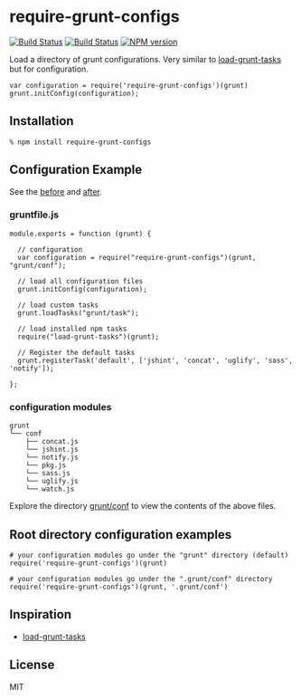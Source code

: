 # require-grunt-configs 

[![Build Status](https://travis-ci.org/wilmoore/require-grunt-configs.png?branch=master)](https://travis-ci.org/wilmoore/require-grunt-configs)
[![Build Status](https://david-dm.org/wilmoore/require-grunt-configs.png)](https://david-dm.org/wilmoore/require-grunt-configs)
[![NPM version](https://badge.fury.io/js/require-grunt-configs.png)](http://badge.fury.io/js/require-grunt-configs)

  Load a directory of grunt configurations. Very similar to [load-grunt-tasks][] but for configuration.

    var configuration = require('require-grunt-configs')(grunt)
    grunt.initConfig(configuration);

## Installation

    % npm install require-grunt-configs

## Configuration Example

  See the [before][] and [after][].

### gruntfile.js

    module.exports = function (grunt) {

      // configuration
      var configuration = require("require-grunt-configs")(grunt, "grunt/conf");

      // load all configuration files
      grunt.initConfig(configuration);

      // load custom tasks
      grunt.loadTasks("grunt/task");

      // load installed npm tasks
      require("load-grunt-tasks")(grunt);

      // Register the default tasks
      grunt.registerTask('default', ['jshint', 'concat', 'uglify', 'sass', 'notify']);

    };

### configuration modules

    grunt
    └── conf
        ├── concat.js
        └── jshint.js
        └── notify.js
        └── pkg.js
        └── sass.js
        └── uglify.js
        └── watch.js

Explore the directory [grunt/conf](https://github.com/wilmoore/require-grunt-configs/tree/master/example/grunt/conf) to view the contents of the above files.

## Root directory configuration examples

    # your configuration modules go under the "grunt" directory (default)
    require('require-grunt-configs')(grunt)

    # your configuration modules go under the ".grunt/conf" directory
    require('require-grunt-configs')(grunt, '.grunt/conf')

## Inspiration

- [load-grunt-tasks][]

## License

  MIT

[load-grunt-tasks]: https://github.com/sindresorhus/load-grunt-tasks
[before]:           https://github.com/wilmoore/require-grunt-configs/blob/master/example/gruntfile.original.js
[after]:            https://github.com/wilmoore/require-grunt-configs/blob/master/example/gruntfile.js


